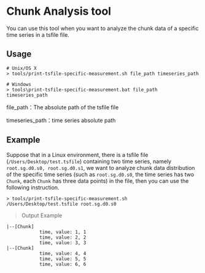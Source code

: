<!--

    Licensed to the Apache Software Foundation (ASF) under one
    or more contributor license agreements.  See the NOTICE file
    distributed with this work for additional information
    regarding copyright ownership.  The ASF licenses this file
    to you under the Apache License, Version 2.0 (the
    "License"); you may not use this file except in compliance
    with the License.  You may obtain a copy of the License at
    
        http://www.apache.org/licenses/LICENSE-2.0
    
    Unless required by applicable law or agreed to in writing,
    software distributed under the License is distributed on an
    "AS IS" BASIS, WITHOUT WARRANTIES OR CONDITIONS OF ANY
    KIND, either express or implied.  See the License for the
    specific language governing permissions and limitations
    under the License.

-->
# Chunk Analysis tool

You can use this tool when you want to analyze the chunk data of a specific time series in a tsfile file.

## Usage 

```
# Unix/OS X
> tools/print-tsfile-specific-measurement.sh file_path timeseries_path

# Windows
> tools\print-tsfile-specific-measurement.bat file_path timeseries_path
```

file_path：The absolute path of the tsfile file

timeseries_path：time series absolute path

## Example


Suppose that in a Linux environment, there is a tsfile file (`/Users/Desktop/test.tsfile`) containing two time series, namely `root.sg.d0.s0, root.sg.d0.s1`, we want to analyze chunk data distribution of the specific time series (such as `root.sg.d0.s0`, the time series has two `Chunk`, each `Chunk` has three data points)  in the file, then you can use the following instruction.
```
> tools/print-tsfile-specific-measurement.sh /Users/Desktop/test.tsfile root.sg.d0.s0
```

>Output Example
```
|--[Chunk]
			time, value: 1, 1
			time, value: 2, 2
			time, value: 3, 3
|--[Chunk]
			time, value: 4, 4
			time, value: 5, 5
			time, value: 6, 6
